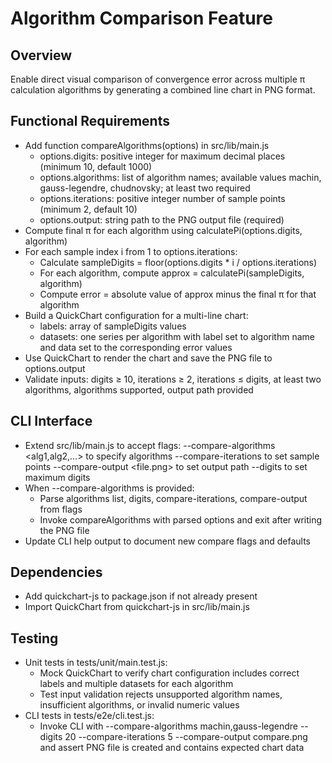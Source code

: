 # Algorithm Comparison Feature

## Overview
Enable direct visual comparison of convergence error across multiple π calculation algorithms by generating a combined line chart in PNG format.

## Functional Requirements
- Add function compareAlgorithms(options) in src/lib/main.js
  - options.digits: positive integer for maximum decimal places (minimum 10, default 1000)
  - options.algorithms: list of algorithm names; available values machin, gauss-legendre, chudnovsky; at least two required
  - options.iterations: positive integer number of sample points (minimum 2, default 10)
  - options.output: string path to the PNG output file (required)
- Compute final π for each algorithm using calculatePi(options.digits, algorithm)
- For each sample index i from 1 to options.iterations:
  - Calculate sampleDigits = floor(options.digits * i / options.iterations)
  - For each algorithm, compute approx = calculatePi(sampleDigits, algorithm)
  - Compute error = absolute value of approx minus the final π for that algorithm
- Build a QuickChart configuration for a multi-line chart:
  - labels: array of sampleDigits values
  - datasets: one series per algorithm with label set to algorithm name and data set to the corresponding error values
- Use QuickChart to render the chart and save the PNG file to options.output
- Validate inputs: digits ≥ 10, iterations ≥ 2, iterations ≤ digits, at least two algorithms, algorithms supported, output path provided

## CLI Interface
- Extend src/lib/main.js to accept flags:
  --compare-algorithms <alg1,alg2,...> to specify algorithms
  --compare-iterations <n> to set sample points
  --compare-output <file.png> to set output path
  --digits <n> to set maximum digits
- When --compare-algorithms is provided:
  - Parse algorithms list, digits, compare-iterations, compare-output from flags
  - Invoke compareAlgorithms with parsed options and exit after writing the PNG file
- Update CLI help output to document new compare flags and defaults

## Dependencies
- Add quickchart-js to package.json if not already present
- Import QuickChart from quickchart-js in src/lib/main.js

## Testing
- Unit tests in tests/unit/main.test.js:
  - Mock QuickChart to verify chart configuration includes correct labels and multiple datasets for each algorithm
  - Test input validation rejects unsupported algorithm names, insufficient algorithms, or invalid numeric values
- CLI tests in tests/e2e/cli.test.js:
  - Invoke CLI with --compare-algorithms machin,gauss-legendre --digits 20 --compare-iterations 5 --compare-output compare.png and assert PNG file is created and contains expected chart data